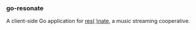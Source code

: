### go-resonate

A client-side Go application for [res( )nate](https://resonate.is/), a music streaming cooperative.